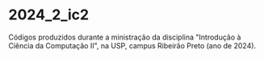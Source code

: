 # 2024_2_ic2

Códigos produzidos durante a ministração da disciplina "Introdução à Ciência da Computação II", na USP, campus Ribeirão Preto (ano de 2024).


